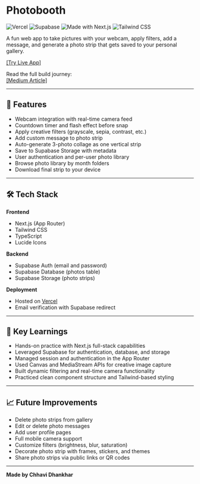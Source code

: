 # Photobooth

![Vercel](https://img.shields.io/badge/Deployed-Vercel-black?logo=vercel)
![Supabase](https://img.shields.io/badge/Backend-Supabase-3ECF8E?logo=supabase)
![Made with Next.js](https://img.shields.io/badge/Next.js-13+-blue.svg?logo=next.js)
![Tailwind CSS](https://img.shields.io/badge/Style-TailwindCSS-blue?logo=tailwind-css)

A fun web app to take pictures with your webcam, apply filters, add a message, and generate a photo strip that gets saved to your personal gallery.

[[Try Live App]](https://photobooth-nine-gamma.vercel.app)

Read the full build journey:  
[[Medium Article]](https://medium.com/@chhavidhankhar07/building-a-photobooth-web-app-with-next-js-and-supabase-5a1c580bb26f)

---

## 💬 Features

- Webcam integration with real-time camera feed  
- Countdown timer and flash effect before snap  
- Apply creative filters (grayscale, sepia, contrast, etc.)  
- Add custom message to photo strip  
- Auto-generate 3-photo collage as one vertical strip  
- Save to Supabase Storage with metadata  
- User authentication and per-user photo library  
- Browse photo library by month folders  
- Download final strip to your device  

---

## 🛠 Tech Stack

**Frontend**  
- Next.js (App Router)  
- Tailwind CSS  
- TypeScript  
- Lucide Icons

**Backend**  
- Supabase Auth (email and password)  
- Supabase Database (photos table)  
- Supabase Storage (photo strips)

**Deployment**  
- Hosted on [Vercel](https://vercel.com)  
- Email verification with Supabase redirect  

---

## 🧠 Key Learnings

- Hands-on practice with Next.js full-stack capabilities  
- Leveraged Supabase for authentication, database, and storage  
- Managed session and authentication in the App Router  
- Used Canvas and MediaStream APIs for creative image capture  
- Built dynamic filtering and real-time camera functionality  
- Practiced clean component structure and Tailwind-based styling  

---

## 📈 Future Improvements

- Delete photo strips from gallery  
- Edit or delete photo messages  
- Add user profile pages  
- Full mobile camera support  
- Customize filters (brightness, blur, saturation)  
- Decorate photo strip with frames, stickers, and themes  
- Share photo strips via public links or QR codes  

---

**Made by Chhavi Dhankhar**


